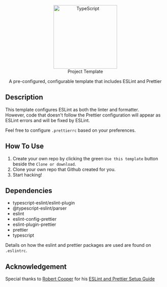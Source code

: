 <p align="center">
    <img src="https://i.imgur.com/rOMZs3s.png" width="200" title="TypeScript" alt="TypeScript"> <br />
    Project Template
</p>
<p align="center">
    A pre-configured, configurable template that includes ESLint and Prettier
</p>

## Description

This template configures ESLint as both the linter and formatter.  
However, code that doesn't follow the Prettier configuration will appear as ESLint errors and will be fixed by ESLint.  

Feel free to configure `.prettierrc` based on your preferences.

## How To Use

1. Create your own repo by clicking the green `Use this template` button beside the `Clone or download`.
2. Clone your own repo that Github created for you.
3. Start hacking!

## Dependencies

-   typescript-eslint/eslint-plugin
-   @typescript-eslint/parser
-   eslint
-   eslint-config-prettier
-   eslint-plugin-prettier
-   prettier
-   typescript

Details on how the eslint and prettier packages are used are found on `.eslintrc`.

## Acknowledgement

Special thanks to [Robert Cooper](https://dev.to/robertcoopercode) for his
[ESLint and Prettier Setup Guide](https://dev.to/robertcoopercode/using-eslint-and-prettier-in-a-typescript-project-53jb)
